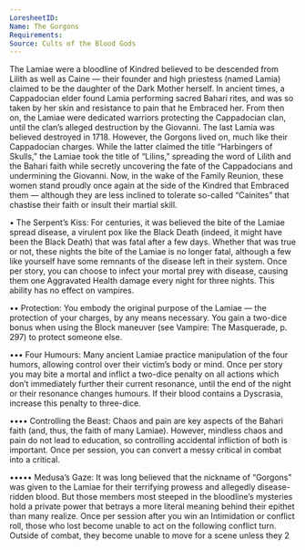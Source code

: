 ```yaml
---
LoresheetID: 
Name: The Gorgons
Requirements:
Source: Cults of the Blood Gods
---
```

The Lamiae were a bloodline of Kindred believed to be descended from Lilith as well as Caine — their founder and high priestess (named Lamia) claimed to be the daughter of the Dark Mother herself. In ancient times, a Cappadocian elder found Lamia performing sacred Bahari rites, and was so taken by her skin and resistance to pain that he Embraced her. From then on, the Lamiae were dedicated warriors protecting the Cappadocian clan, until the clan’s alleged destruction by the Giovanni. The last Lamia was believed destroyed in 1718. However, the Gorgons lived on, much like their Cappadocian charges. While the latter claimed the title “Harbingers of Skulls,” the Lamiae took the title of “Lilins,” spreading the word of Lilith and the Bahari faith while secretly uncovering the fate of the Cappadocians and undermining the Giovanni. Now, in the wake of the Family Reunion, these women stand proudly once again at the side of the Kindred that Embraced them — although they are less inclined to tolerate so-called “Cainites” that chastise their faith or insult their martial skill.

• The Serpent’s Kiss: For centuries, it was believed the bite of the Lamiae spread disease, a virulent pox like the Black Death (indeed, it might have been the Black Death) that was fatal after a few days. Whether that was true or not, these nights the bite of the Lamiae is no longer fatal, although a few like yourself have some remnants of the disease left in their system. Once per story, you can choose to infect your mortal prey with disease, causing them one Aggravated Health damage every night for three nights. This ability has no effect on vampires.

•• Protection: You embody the original purpose of the Lamiae — the protection of your charges, by any means necessary. You gain a two-dice bonus when using the Block maneuver (see Vampire: The Masquerade, p. 297) to protect someone else.

••• Four Humours: Many ancient Lamiae practice manipulation of the four humors, allowing control over their victim’s body or mind. Once per story you may bite a mortal and inflict a two-dice penalty on all actions which don’t immediately further their current resonance, until the end of the night or their resonance changes humours. If their blood contains a Dyscrasia, increase this penalty to three-dice.

•••• Controlling the Beast: Chaos and pain are key aspects of the Bahari faith (and, thus, the faith of many Lamiae). However, mindless chaos and pain do not lead to education, so controlling accidental infliction of both is important. Once per session, you can convert a messy critical in combat into a critical.

••••• Medusa’s Gaze: It was long believed that the nickname of “Gorgons” was given to the Lamiae for their terrifying prowess and allegedly disease-ridden blood. But those members most steeped in the bloodline’s mysteries hold a private power that betrays a more literal meaning behind their epithet than many realize. Once per session after you win an Intimidation or conflict roll, those who lost become unable to act on the following conflict turn. Outside of combat, they become unable to move for a scene unless they 2